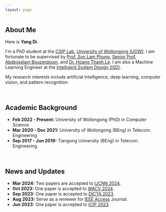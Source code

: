 ```yaml
---
layout: page
---
```


## About Me

Here is **Yang Di**.

I'm a PhD student at the [CSIP Lab](https://www.uow.edu.au/engineering-information-sciences/research/signals-information-and-communications-research-institute-sicom/), [University of Wollongong (UOW)](https://www.uow.edu.au/). I am fortunate to be supervised by [Prof. Son Lam Phung](https://scholars.uow.edu.au/lam-phung), [Senior Prof. Abdesselam Bouzerdoum](https://scholars.uow.edu.au/a-bouzerdoum), and [Dr. Hoang Thanh Le](https://scholars.uow.edu.au/thanh-le-hoang). I am also a Machine Learning Engineer at the [Intelligent System Design (ISD)](https://isd.ai/).

My research interests include artificial intelligence, deep learning, computer vision, and pattern recognition. 

<br>

## Academic Background

- **Feb 2022 - Present:** University of Wollongong (PhD) in Computer Science <br>
- **Mar 2020 - Dec 2021:** University of Wollongong (BEng) in Telecom. Engineering
- **Sep 2017 - Jun 2019:** Tiangong University (BEng) in Telecom. Engineering

<br>

## News and Updates

- **Mar 2024:** Two papers are accepted to [IJCNN 2024](https://2024.ieeewcci.org/).
- **Oct 2023:** One paper is accepted to [WACV 2024](https://wacv2024.thecvf.com/).
- **Sep 2023:** One paper is accepted to [DICTA 2023](https://www.dictaconference.org/).
- **Aug 2023:** Serve as a reviewer for [IEEE Access](https://ieeeaccess.ieee.org/) Journal.
- **Jun 2023:** One paper is accepted to [ICIP 2023](https://2023.ieeeicip.org/).
